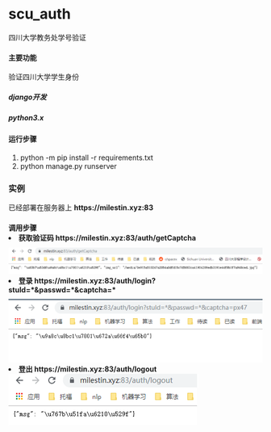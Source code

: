 # scu_auth
四川大学教务处学号验证

<h4>主要功能</h4>
验证四川大学学生身份
<h5>django开发</h5>
<h5> python3.x </h5>
<h4>运行步骤</h4>
<ol>
  <li>python -m pip install -r requirements.txt</li>
  <li>python manage.py runserver </li>
</ol>

<h3>实例</h3>
已经部署在服务器上
<text style="font-weight:bold">https://milestin.xyz:83</text>
<h4>调用步骤</h4?
<ol>
  <li>获取验证码 https://milestin.xyz:83/auth/getCaptcha</li>

  <img src="https://github.com/MilesTin/scu_auth/blob/master/md_images/step1.PNG" style="margin-top:10px;"/>
  <li>登录 https://milestin.xyz:83/auth/login?stuId=*&passwd=*&captcha=* </li>
  <img src="https://github.com/MilesTin/scu_auth/blob/master/md_images/step2.PNG" style="margin-top:10px;"/img>
  <li> 登出 https://milestin.xyz:83/auth/logout</li>
  <img src="https://github.com/MilesTin/scu_auth/blob/master/md_images/step3.PNG" /img>

</ol>

